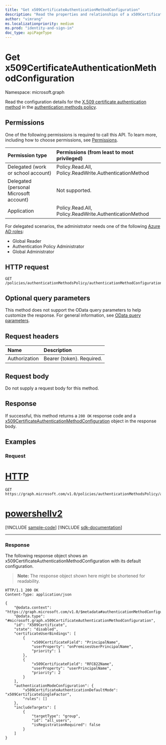 ```yaml
---
title: "Get x509CertificateAuthenticationMethodConfiguration"
description: "Read the properties and relationships of a x509CertificateAuthenticationMethodConfiguration object."
author: "vimrang"
ms.localizationpriority: medium
ms.prod: "identity-and-sign-in"
doc_type: apiPageType
---
```


# Get x509CertificateAuthenticationMethodConfiguration
Namespace: microsoft.graph

Read the configuration details for the [X.509 certificate authentication method](../resources/x509certificateauthenticationmethodconfiguration.md) in the [authentication methods policy](../resources/authenticationmethodspolicy.md).

## Permissions
One of the following permissions is required to call this API. To learn more, including how to choose permissions, see [Permissions](/graph/permissions-reference).

|Permission type|Permissions (from least to most privileged)|
|:---|:---|
|Delegated (work or school account)|Policy.Read.All, Policy.ReadWrite.AuthenticationMethod|
|Delegated (personal Microsoft account)|Not supported.|
|Application|Policy.Read.All, Policy.ReadWrite.AuthenticationMethod|

For delegated scenarios, the administrator needs one of the following [Azure AD roles](/azure/active-directory/users-groups-roles/directory-assign-admin-roles#available-roles):

* Global Reader
* Authentication Policy Administrator
* Global Administrator

## HTTP request
<!-- {
  "blockType": "ignored"
}
-->
``` http
GET /policies/authenticationMethodsPolicy/authenticationMethodConfigurations/x509Certificate
```

## Optional query parameters
This method does not support the OData query parameters to help customize the response. For general information, see [OData query parameters](/graph/query-parameters).

## Request headers
|Name|Description|
|:---|:---|
|Authorization|Bearer {token}. Required.|

## Request body
Do not supply a request body for this method.

## Response

If successful, this method returns a `200 OK` response code and a [x509CertificateAuthenticationMethodConfiguration](../resources/x509certificateauthenticationmethodconfiguration.md) object in the response body.

## Examples

### Request

# [HTTP](#tab/http)
<!-- {
  "blockType": "request",
  "name": "get_x509certificateauthenticationmethodconfiguration"
}
-->
``` http
GET https://graph.microsoft.com/v1.0/policies/authenticationMethodsPolicy/authenticationMethodConfigurations/x509Certificate
```

# [powershellv2](#tab/powershellv2)
[!INCLUDE [sample-code](../includes/snippets/powershellv2/get-x509certificateauthenticationmethodconfiguration-powershellv2-snippets.md)]
[!INCLUDE [sdk-documentation](../includes/snippets/snippets-sdk-documentation-link.md)]

---


### Response
The following response object shows an x509CertificateAuthenticationMethodConfiguration with its default configuration.
>**Note:** The response object shown here might be shortened for readability.
<!-- {
  "blockType": "response",
  "truncated": true,
  "@odata.type": "microsoft.graph.x509CertificateAuthenticationMethodConfiguration"
}
-->
``` http
HTTP/1.1 200 OK
Content-Type: application/json

{
    "@odata.context": "https://graph.microsoft.com/v1.0/$metadata#authenticationMethodConfigurations/$entity",
    "@odata.type": "#microsoft.graph.x509CertificateAuthenticationMethodConfiguration",
    "id": "X509Certificate",
    "state": "disabled",
    "certificateUserBindings": [
        {
            "x509CertificateField": "PrincipalName",
            "userProperty": "onPremisesUserPrincipalName",
            "priority": 1
        },
        {
            "x509CertificateField": "RFC822Name",
            "userProperty": "userPrincipalName",
            "priority": 2
        }
    ],
    "authenticationModeConfiguration": {
        "x509CertificateAuthenticationDefaultMode": "x509CertificateSingleFactor",
        "rules": []
    },
    "includeTargets": [
        {
            "targetType": "group",
            "id": "all_users",
            "isRegistrationRequired": false
        }
    ]
}
```

